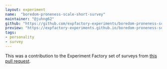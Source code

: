```yaml
---
layout: experiment
name:  "boredom-proneness-scale-short-survey"
maintainer: "@juhng62"
github: "https://github.com/expfactory-experiments/boredom-proneness-scale-short-survey"
preview: "https://expfactory-experiments.github.io/boredom-proneness-scale-short-survey"
tags:
- personality
- survey
---
```


This was a contribution to the Experiment Factory set of surveys from [this pull request](https://github.com/expfactory/expfactory-surveys/pull/68/files).

